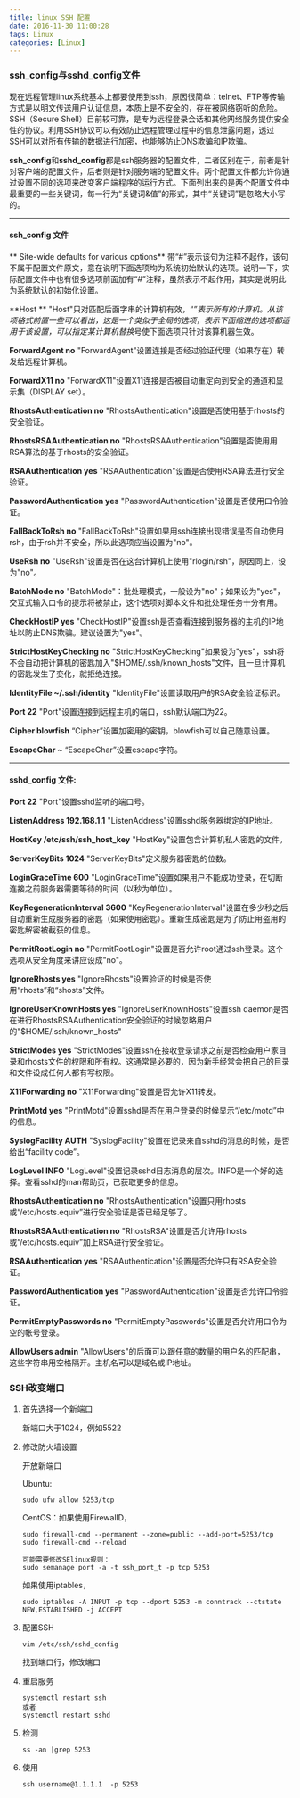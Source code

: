 ```yaml
---
title: linux SSH 配置
date: 2016-11-30 11:00:28
tags: Linux
categories: [Linux]
---
```




### ssh_config与sshd_config文件

现在远程管理linux系统基本上都要使用到ssh，原因很简单：telnet、FTP等传输方式是以明文传送用户认证信息，本质上是不安全的，存在被网络窃听的危险。SSH（Secure Shell）目前较可靠，是专为远程登录会话和其他网络服务提供安全性的协议。利用SSH协议可以有效防止远程管理过程中的信息泄露问题，透过SSH可以对所有传输的数据进行加密，也能够防止DNS欺骗和IP欺骗。

**ssh_config**和**sshd_config**都是ssh服务器的配置文件，二者区别在于，前者是针对客户端的配置文件，后者则是针对服务端的配置文件。两个配置文件都允许你通过设置不同的选项来改变客户端程序的运行方式。下面列出来的是两个配置文件中最重要的一些关键词，每一行为“关键词&值”的形式，其中“关键词”是忽略大小写的。

---

#### ssh_config 文件
** Site-wide defaults for various options**
带“#”表示该句为注释不起作，该句不属于配置文件原文，意在说明下面选项均为系统初始默认的选项。说明一下，实际配置文件中也有很多选项前面加有“#”注释，虽然表示不起作用，其实是说明此为系统默认的初始化设置。

**Host **
"Host"只对匹配后面字串的计算机有效，“*”表示所有的计算机。从该项格式前置一些可以看出，这是一个类似于全局的选项，表示下面缩进的选项都适用于该设置，可以指定某计算机替换*号使下面选项只针对该算机器生效。

**ForwardAgent no**
"ForwardAgent"设置连接是否经过验证代理（如果存在）转发给远程计算机。

**ForwardX11 no**
"ForwardX11"设置X11连接是否被自动重定向到安全的通道和显示集（DISPLAY set）。

**RhostsAuthentication no**
"RhostsAuthentication"设置是否使用基于rhosts的安全验证。

**RhostsRSAAuthentication no**
"RhostsRSAAuthentication"设置是否使用用RSA算法的基于rhosts的安全验证。

**RSAAuthentication yes**
"RSAAuthentication"设置是否使用RSA算法进行安全验证。

**PasswordAuthentication yes**
"PasswordAuthentication"设置是否使用口令验证。

**FallBackToRsh no**
"FallBackToRsh"设置如果用ssh连接出现错误是否自动使用rsh，由于rsh并不安全，所以此选项应当设置为"no"。

**UseRsh no**
"UseRsh"设置是否在这台计算机上使用"rlogin/rsh"，原因同上，设为"no"。

**BatchMode no**
"BatchMode"：批处理模式，一般设为"no"；如果设为"yes"，交互式输入口令的提示将被禁止，这个选项对脚本文件和批处理任务十分有用。

**CheckHostIP yes**
"CheckHostIP"设置ssh是否查看连接到服务器的主机的IP地址以防止DNS欺骗。建议设置为"yes"。

**StrictHostKeyChecking no**
"StrictHostKeyChecking"如果设为"yes"，ssh将不会自动把计算机的密匙加入"$HOME/.ssh/known_hosts"文件，且一旦计算机的密匙发生了变化，就拒绝连接。

**IdentityFile ~/.ssh/identity**
"IdentityFile"设置读取用户的RSA安全验证标识。

**Port 22**
"Port"设置连接到远程主机的端口，ssh默认端口为22。

**Cipher blowfish**
“Cipher”设置加密用的密钥，blowfish可以自己随意设置。

**EscapeChar ~**
“EscapeChar”设置escape字符。



---

#### sshd_config 文件:
**Port 22**
"Port"设置sshd监听的端口号。

**ListenAddress 192.168.1.1**
"ListenAddress"设置sshd服务器绑定的IP地址。

**HostKey /etc/ssh/ssh_host_key**
"HostKey"设置包含计算机私人密匙的文件。

**ServerKeyBits 1024**
"ServerKeyBits"定义服务器密匙的位数。

**LoginGraceTime 600**
"LoginGraceTime"设置如果用户不能成功登录，在切断连接之前服务器需要等待的时间（以秒为单位）。

**KeyRegenerationInterval 3600**
"KeyRegenerationInterval"设置在多少秒之后自动重新生成服务器的密匙（如果使用密匙）。重新生成密匙是为了防止用盗用的密匙解密被截获的信息。

**PermitRootLogin no**
"PermitRootLogin"设置是否允许root通过ssh登录。这个选项从安全角度来讲应设成"no"。

**IgnoreRhosts yes**
"IgnoreRhosts"设置验证的时候是否使用“rhosts”和“shosts”文件。

**IgnoreUserKnownHosts yes**
"IgnoreUserKnownHosts"设置ssh daemon是否在进行RhostsRSAAuthentication安全验证的时候忽略用户的"$HOME/.ssh/known_hosts"

**StrictModes yes**
"StrictModes"设置ssh在接收登录请求之前是否检查用户家目录和rhosts文件的权限和所有权。这通常是必要的，因为新手经常会把自己的目录和文件设成任何人都有写权限。

**X11Forwarding no**
"X11Forwarding"设置是否允许X11转发。

**PrintMotd yes**
"PrintMotd"设置sshd是否在用户登录的时候显示“/etc/motd”中的信息。

**SyslogFacility AUTH**
"SyslogFacility"设置在记录来自sshd的消息的时候，是否给出“facility code”。

**LogLevel INFO**
"LogLevel"设置记录sshd日志消息的层次。INFO是一个好的选择。查看sshd的man帮助页，已获取更多的信息。

**RhostsAuthentication no**
"RhostsAuthentication"设置只用rhosts或“/etc/hosts.equiv”进行安全验证是否已经足够了。

**RhostsRSAAuthentication no**
"RhostsRSA"设置是否允许用rhosts或“/etc/hosts.equiv”加上RSA进行安全验证。

**RSAAuthentication yes**
"RSAAuthentication"设置是否允许只有RSA安全验证。

**PasswordAuthentication yes**
"PasswordAuthentication"设置是否允许口令验证。

**PermitEmptyPasswords no**
"PermitEmptyPasswords"设置是否允许用口令为空的帐号登录。

**AllowUsers admin**
"AllowUsers"的后面可以跟任意的数量的用户名的匹配串，这些字符串用空格隔开。主机名可以是域名或IP地址。



### SSH改变端口

1. 首先选择一个新端口

   新端口大于1024，例如5522

2. 修改防火墙设置

   开放新端口

   Ubuntu:

   ```
   sudo ufw allow 5253/tcp
   ```

   CentOS：如果使用FirewallD，

   ```
   sudo firewall-cmd --permanent --zone=public --add-port=5253/tcp
   sudo firewall-cmd --reload
   
   可能需要修改SElinux规则：
   sudo semanage port -a -t ssh_port_t -p tcp 5253
   ```

   如果使用iptables，

   ```
   sudo iptables -A INPUT -p tcp --dport 5253 -m conntrack --ctstate NEW,ESTABLISHED -j ACCEPT
   ```

3. 配置SSH

   ```
   vim /etc/ssh/sshd_config
   ```

   找到端口行，修改端口

4. 重启服务

   ```
   systemctl restart ssh
   或者
   systemctl restart sshd
   ```

5. 检测

   ```
   ss -an |grep 5253
   ```

6. 使用

   ```
   ssh username@1.1.1.1  -p 5253
   ```

   